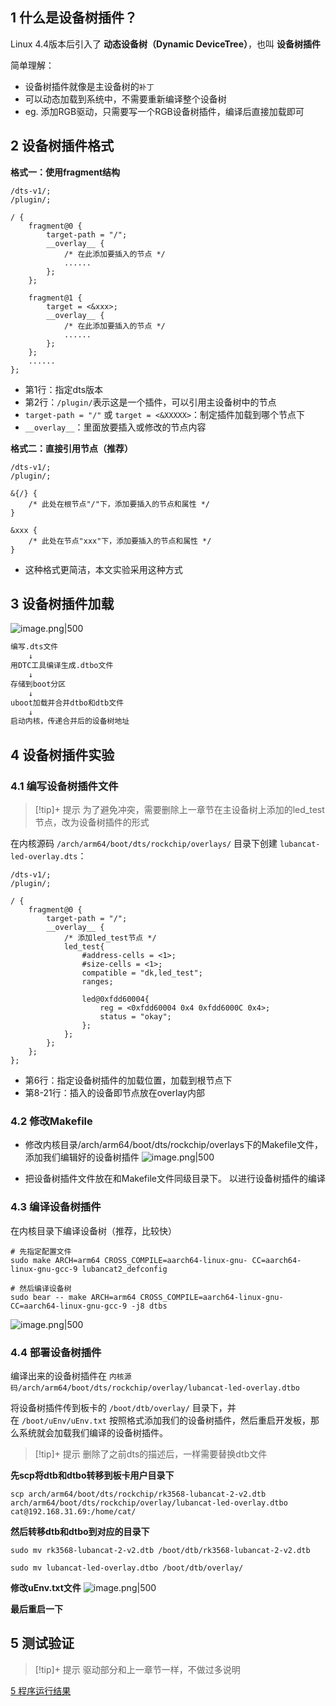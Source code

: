 
## 1 什么是设备树插件？

Linux 4.4版本后引入了 **动态设备树（Dynamic DeviceTree）**，也叫 **设备树插件**

简单理解：
- 设备树插件就像是主设备树的`补丁`
- 可以动态加载到系统中，不需要重新编译整个设备树
- eg. 添加RGB驱动，只需要写一个RGB设备树插件，编译后直接加载即可

## 2 设备树插件格式

**格式一：使用fragment结构**
```dts fold
/dts-v1/;
/plugin/;

/ {
	fragment@0 {
		target-path = "/";
		__overlay__ {
			/* 在此添加要插入的节点 */
			......
		};
	};

	fragment@1 {
		target = <&xxx>;
		__overlay__ {
			/* 在此添加要插入的节点 */
			......
		};
	};
	......
};
```
- 第1行：指定dts版本
- 第2行：`/plugin/`表示这是一个插件，可以引用主设备树中的节点
- `target-path = "/"` 或 `target = <&XXXXX>`：制定插件加载到哪个节点下
- `__overlay__`：里面放要插入或修改的节点内容

**格式二：直接引用节点（推荐）**
```dts fold
/dts-v1/;
/plugin/;

&{/} {
	/* 此处在根节点"/"下，添加要插入的节点和属性 */
}

&xxx {
	/* 此处在节点"xxx"下，添加要插入的节点和属性 */
}
```
- 这种格式更简洁，本文实验采用这种方式

## 3 设备树插件加载

![image.png|500](https://my-obsidian-image.oss-cn-guangzhou.aliyuncs.com/2025/06/2b9572a6cb6007577603ecada49dac55.png)

```txt
编写.dts文件 
    ↓
用DTC工具编译生成.dtbo文件
    ↓
存储到boot分区
    ↓
uboot加载并合并dtbo和dtb文件
    ↓
启动内核，传递合并后的设备树地址
```

## 4 设备树插件实验

### 4.1 编写设备树插件文件

> [!tip]+ 提示
> 为了避免冲突，需要删除上一章节在主设备树上添加的led_test节点，改为设备树插件的形式

在内核源码 `/arch/arm64/boot/dts/rockchip/overlays/` 目录下创建 `lubancat-led-overlay.dts`：
```dts
/dts-v1/;
/plugin/;

/ {
    fragment@0 {
        target-path = "/";
        __overlay__ {
            /* 添加led_test节点 */
            led_test{
                #address-cells = <1>;
                #size-cells = <1>;
                compatible = "dk,led_test";
                ranges;

                led@0xfdd60004{
                    reg = <0xfdd60004 0x4 0xfdd6000C 0x4>;
                    status = "okay";
                };
            };
        };
    };
};
```
- 第6行：指定设备树插件的加载位置，加载到根节点下
- 第8-21行：插入的设备即节点放在overlay内部

### 4.2 修改Makefile

- 修改内核目录/arch/arm64/boot/dts/rockchip/overlays下的Makefile文件， 添加我们编辑好的设备树插件
  ![image.png|500](https://my-obsidian-image.oss-cn-guangzhou.aliyuncs.com/2025/06/feb24ba34d387c82b87c16fffbef2054.png)

- 把设备树插件文件放在和Makefile文件同级目录下。 以进行设备树插件的编译

### 4.3 编译设备树插件

在内核目录下编译设备树（推荐，比较快）
```shell
# 先指定配置文件
sudo make ARCH=arm64 CROSS_COMPILE=aarch64-linux-gnu- CC=aarch64-linux-gnu-gcc-9 lubancat2_defconfig

# 然后编译设备树
sudo bear -- make ARCH=arm64 CROSS_COMPILE=aarch64-linux-gnu- CC=aarch64-linux-gnu-gcc-9 -j8 dtbs
```

![image.png|500](https://my-obsidian-image.oss-cn-guangzhou.aliyuncs.com/2025/06/83f81dcea5edcf476e57ed073c635962.png)

### 4.4 部署设备树插件

编译出来的设备树插件在 `内核源码/arch/arm64/boot/dts/rockchip/overlay/lubancat-led-overlay.dtbo`

将设备树插件传到板卡的 `/boot/dtb/overlay/` 目录下，并在 `/boot/uEnv/uEnv.txt` 按照格式添加我们的设备树插件，然后重启开发板，那么系统就会加载我们编译的设备树插件。

> [!tip]+ 提示
> 删除了之前dts的描述后，一样需要替换dtb文件

**先scp将dtb和dtbo转移到板卡用户目录下**
```shell
scp arch/arm64/boot/dts/rockchip/rk3568-lubancat-2-v2.dtb arch/arm64/boot/dts/rockchip/overlay/lubancat-led-overlay.dtbo cat@192.168.31.69:/home/cat/
```

**然后转移dtb和dtbo到对应的目录下**
```shell
sudo mv rk3568-lubancat-2-v2.dtb /boot/dtb/rk3568-lubancat-2-v2.dtb

sudo mv lubancat-led-overlay.dtbo /boot/dtb/overlay/
```

**修改uEnv.txt文件**
![image.png|500](https://my-obsidian-image.oss-cn-guangzhou.aliyuncs.com/2025/06/9f2a95a5762da03eadc6143c3c7b99d5.png)

**最后重启一下**

## 5 测试验证

> [!tip]+ 提示
> 驱动部分和上一章节一样，不做过多说明

[5 程序运行结果](9_Linux设备树_LED灯实验.md#5%20程序运行结果)


